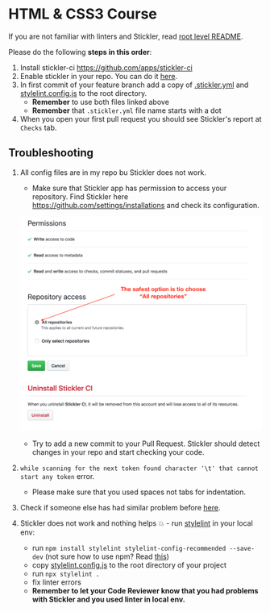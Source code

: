 # HTML & CSS3 Course

If you are not familiar with linters and Stickler, read [root level README](../README.md).

Please do the following **steps in this order**:

1. Install stickler-ci https://github.com/apps/stickler-ci
2. Enable stickler in your repo. You can do it [here](https://stickler-ci.com/).
3. In first commit of your feature branch add a copy of [.stickler.yml](./.stickler.yml) and [stylelint.config.js](./stylelint.config.js) to the root directory.
    - **Remember** to use both files linked above
    - **Remember** that `.stickler.yml` file name starts with a dot
4. When you open your first pull request you should see Stickler's report at `Checks` tab.


## Troubleshooting

1. All config files are in my repo bu Stickler does not work.
    - Make sure that Stickler app has permission to access your repository. Find Stickler here https://github.com/settings/installations and check its configuration.
    
    ![screenshot](../assets/images/stickler_app_config.png)

    - Try to add a new commit to your Pull Request. Stickler should detect changes in your repo and start checking your code.
2. `while scanning for the next token found character '\t' that cannot start any token` error.
    - Please make sure that you used spaces not tabs for indentation.
3. Check if someone else has had similar problem before [here](https://questions.microverse.org/c/linters-stickler).
4. Stickler does not work and nothing helps 💥 - run [stylelint](https://stylelint.io/) in your local env:
    - run `npm install stylelint stylelint-config-recommended --save-dev`  (not sure how to use npm? Read [this](https://docs.npmjs.com/downloading-and-installing-node-js-and-npm))
    - copy [stylelint.config.js](./stylelint.config.js) to the root directory of your project
    - run `npx stylelint .`
    - fix linter errors
    - **Remember to let your Code Reviewer know that you had problems with Stickler and you used linter in local env.**
